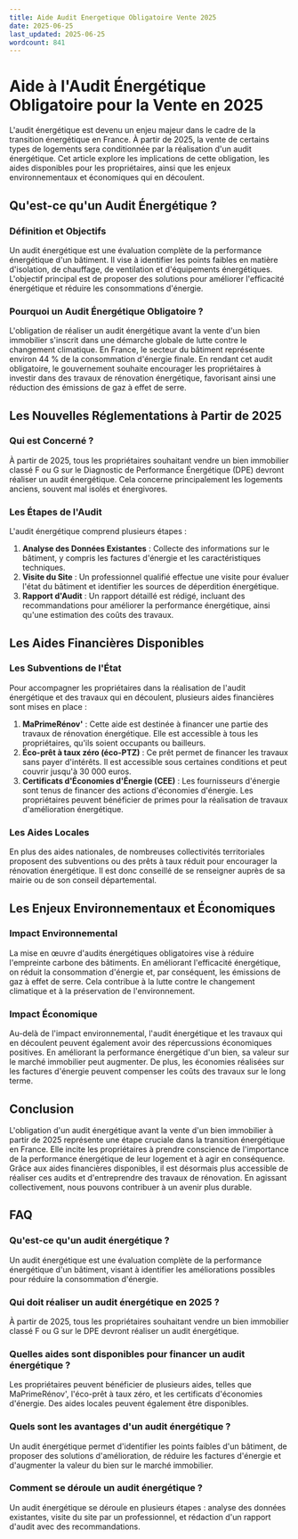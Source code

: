```yaml
---
title: Aide Audit Energetique Obligatoire Vente 2025
date: 2025-06-25
last_updated: 2025-06-25
wordcount: 841
---
```


# Aide à l'Audit Énergétique Obligatoire pour la Vente en 2025

L'audit énergétique est devenu un enjeu majeur dans le cadre de la transition énergétique en France. À partir de 2025, la vente de certains types de logements sera conditionnée par la réalisation d'un audit énergétique. Cet article explore les implications de cette obligation, les aides disponibles pour les propriétaires, ainsi que les enjeux environnementaux et économiques qui en découlent.

## Qu'est-ce qu'un Audit Énergétique ?

### Définition et Objectifs

Un audit énergétique est une évaluation complète de la performance énergétique d'un bâtiment. Il vise à identifier les points faibles en matière d'isolation, de chauffage, de ventilation et d'équipements énergétiques. L'objectif principal est de proposer des solutions pour améliorer l'efficacité énergétique et réduire les consommations d'énergie.

### Pourquoi un Audit Énergétique Obligatoire ?

L'obligation de réaliser un audit énergétique avant la vente d'un bien immobilier s'inscrit dans une démarche globale de lutte contre le changement climatique. En France, le secteur du bâtiment représente environ 44 % de la consommation d'énergie finale. En rendant cet audit obligatoire, le gouvernement souhaite encourager les propriétaires à investir dans des travaux de rénovation énergétique, favorisant ainsi une réduction des émissions de gaz à effet de serre.

## Les Nouvelles Réglementations à Partir de 2025

### Qui est Concerné ?

À partir de 2025, tous les propriétaires souhaitant vendre un bien immobilier classé F ou G sur le Diagnostic de Performance Énergétique (DPE) devront réaliser un audit énergétique. Cela concerne principalement les logements anciens, souvent mal isolés et énergivores.

### Les Étapes de l'Audit

L'audit énergétique comprend plusieurs étapes :

1. **Analyse des Données Existantes** : Collecte des informations sur le bâtiment, y compris les factures d'énergie et les caractéristiques techniques.
2. **Visite du Site** : Un professionnel qualifié effectue une visite pour évaluer l'état du bâtiment et identifier les sources de déperdition énergétique.
3. **Rapport d'Audit** : Un rapport détaillé est rédigé, incluant des recommandations pour améliorer la performance énergétique, ainsi qu'une estimation des coûts des travaux.

## Les Aides Financières Disponibles

### Les Subventions de l'État

Pour accompagner les propriétaires dans la réalisation de l'audit énergétique et des travaux qui en découlent, plusieurs aides financières sont mises en place :

1. **MaPrimeRénov'** : Cette aide est destinée à financer une partie des travaux de rénovation énergétique. Elle est accessible à tous les propriétaires, qu'ils soient occupants ou bailleurs.
2. **Éco-prêt à taux zéro (éco-PTZ)** : Ce prêt permet de financer les travaux sans payer d'intérêts. Il est accessible sous certaines conditions et peut couvrir jusqu'à 30 000 euros.
3. **Certificats d'Économies d'Énergie (CEE)** : Les fournisseurs d'énergie sont tenus de financer des actions d'économies d'énergie. Les propriétaires peuvent bénéficier de primes pour la réalisation de travaux d'amélioration énergétique.

### Les Aides Locales

En plus des aides nationales, de nombreuses collectivités territoriales proposent des subventions ou des prêts à taux réduit pour encourager la rénovation énergétique. Il est donc conseillé de se renseigner auprès de sa mairie ou de son conseil départemental.

## Les Enjeux Environnementaux et Économiques

### Impact Environnemental

La mise en œuvre d'audits énergétiques obligatoires vise à réduire l'empreinte carbone des bâtiments. En améliorant l'efficacité énergétique, on réduit la consommation d'énergie et, par conséquent, les émissions de gaz à effet de serre. Cela contribue à la lutte contre le changement climatique et à la préservation de l'environnement.

### Impact Économique

Au-delà de l'impact environnemental, l'audit énergétique et les travaux qui en découlent peuvent également avoir des répercussions économiques positives. En améliorant la performance énergétique d'un bien, sa valeur sur le marché immobilier peut augmenter. De plus, les économies réalisées sur les factures d'énergie peuvent compenser les coûts des travaux sur le long terme.

## Conclusion

L'obligation d'un audit énergétique avant la vente d'un bien immobilier à partir de 2025 représente une étape cruciale dans la transition énergétique en France. Elle incite les propriétaires à prendre conscience de l'importance de la performance énergétique de leur logement et à agir en conséquence. Grâce aux aides financières disponibles, il est désormais plus accessible de réaliser ces audits et d'entreprendre des travaux de rénovation. En agissant collectivement, nous pouvons contribuer à un avenir plus durable.

## FAQ

### Qu'est-ce qu'un audit énergétique ?

Un audit énergétique est une évaluation complète de la performance énergétique d'un bâtiment, visant à identifier les améliorations possibles pour réduire la consommation d'énergie.

### Qui doit réaliser un audit énergétique en 2025 ?

À partir de 2025, tous les propriétaires souhaitant vendre un bien immobilier classé F ou G sur le DPE devront réaliser un audit énergétique.

### Quelles aides sont disponibles pour financer un audit énergétique ?

Les propriétaires peuvent bénéficier de plusieurs aides, telles que MaPrimeRénov', l'éco-prêt à taux zéro, et les certificats d'économies d'énergie. Des aides locales peuvent également être disponibles.

### Quels sont les avantages d'un audit énergétique ?

Un audit énergétique permet d'identifier les points faibles d'un bâtiment, de proposer des solutions d'amélioration, de réduire les factures d'énergie et d'augmenter la valeur du bien sur le marché immobilier.

### Comment se déroule un audit énergétique ?

Un audit énergétique se déroule en plusieurs étapes : analyse des données existantes, visite du site par un professionnel, et rédaction d'un rapport d'audit avec des recommandations.